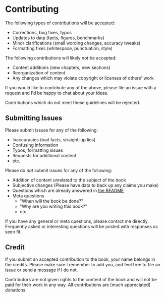 # Contributing

The following types of contributions will be accepted:

- Corrections, bug fixes, typos
- Updates to data (facts, figures, benchmarks)
- Minor clarifications (small wording changes, accuracy tweaks)
- Formatting fixes (whitespace, punctuation, style)

The following contributions will likely *not* be accepted:

- Content additions (new chapters, new sections)
- Reorganization of content
- Any changes which may violate copyright or licenses of others' work

If you would like to contribute any of the above, please file an issue with a
request and I'd be happy to chat about your ideas.

Contributions which do not meet these guidelines will be rejected.


## Submitting Issues

Please submit issues for any of the following:

- Inaccuracies (bad facts, straight-up lies)
- Confusing information
- Typos, formatting issues
- Requests for additional content
- etc.

Please do *not* submit issues for any of the following:

- Addition of content unrelated to the subject of the book
- Subjective changes (Please have data to back up any claims you make)
- Questions which are already answered in [the README](README.md)
- Meta questions
  - "When will the book be done?"
  - "Why are you writing this book?"
  - etc.

If you have any general or meta questions, please contact me directly.
Frequently asked or interesting questions will be posted with responses as seen
fit.


## Credit

If you submit an accepted contribution to the book, your name belongs in the
credits. Please make sure I remember to add you, and feel free to file an issue
or send a message if I do not.

Contributors are not given rights to the content of the book and will not be
paid for their work in any way. All contributions are [much appreciated]
donations.
